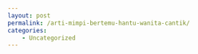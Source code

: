 ```yaml
---
layout: post
permalink: /arti-mimpi-bertemu-hantu-wanita-cantik/
categories:
    - Uncategorized
---
```


